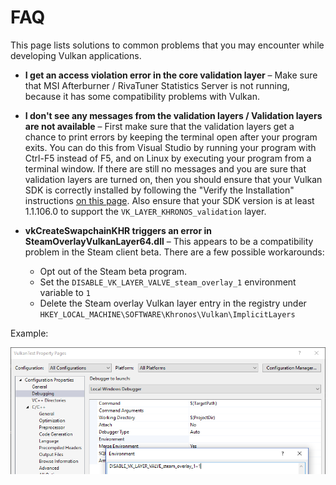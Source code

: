 # FAQ

This page lists solutions to common problems that you may encounter while developing Vulkan applications.

* **I get an access violation error in the core validation layer** &ndash; Make sure that MSI Afterburner / RivaTuner Statistics Server is not running, because it has some compatibility problems with Vulkan.

* **I don't see any messages from the validation layers / Validation layers are not available** &ndash; First make sure that the validation layers get a chance to print errors by keeping the terminal open after your program exits. You can do this from Visual Studio by running your program with Ctrl-F5 instead of F5, and on Linux by executing your program from a terminal window. If there are still no messages and you are sure that validation layers are turned on, then you should ensure that your Vulkan SDK is correctly installed by following the "Verify the Installation" instructions [on this page](https://vulkan.lunarg.com/doc/view/1.2.135.0/windows/getting_started.html). Also ensure that your SDK version is at least 1.1.106.0 to support the `VK_LAYER_KHRONOS_validation` layer.

* **vkCreateSwapchainKHR triggers an error in SteamOverlayVulkanLayer64.dll** &ndash; This appears to be a compatibility problem in the Steam client beta. There are a few possible workarounds:

    * Opt out of the Steam beta program.
    * Set the `DISABLE_VK_LAYER_VALVE_steam_overlay_1` environment variable to `1`
    * Delete the Steam overlay Vulkan layer entry in the registry under `HKEY_LOCAL_MACHINE\SOFTWARE\Khronos\Vulkan\ImplicitLayers`

Example:

![](./images/steam_layers_env.png)
